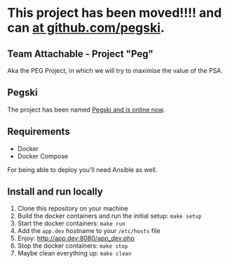 #  This project has been moved!!!! and can [at github.com/pegski](https://github.com/pegski).


## Team Attachable - Project "Peg"

Aka the PEG Project, in which we will try to maximise the value of the PSA.

## Pegski

The project has been named [Pegski and is online now](http://peg.ski).

## Requirements

* Docker
* Docker Compose

For being able to deploy you'll need Ansible as well.

## Install and run locally

1. Clone this repository on your machine
2. Build the docker containers and run the initial setup: `make setup`
3. Start the docker containers: `make run`
4. Add the `app.dev` hostname to your `/etc/hosts` file
5. Enjoy: http://app.dev:8080/app_dev.php
6. Stop the docker containers: `make stop`
7. Maybe clean everything up: `make clean`
